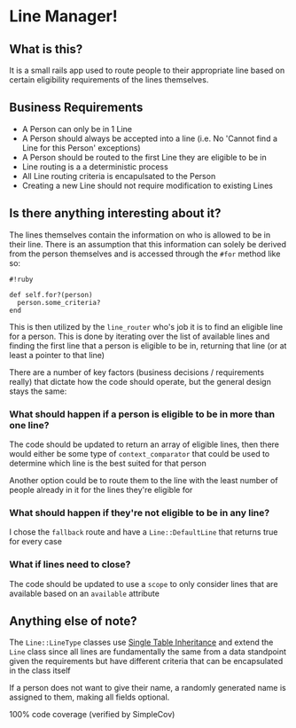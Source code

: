 # Line Manager!

## What is this?

It is a small rails app used to route people to their appropriate line based on certain eligibility requirements of the lines themselves. 

## Business Requirements 

* A Person can only be in 1 Line
* A Person should always be accepted into a line (i.e. No 'Cannot find a Line for this Person' exceptions)
* A Person should be routed to the first Line they are eligible to be in
* Line routing is a a deterministic process
* All Line routing criteria is encapulsated to the Person
* Creating a new Line should not require modification to existing Lines

## Is there anything interesting about it?

The lines themselves contain the information on who is allowed to be in their line. There is an assumption that this information can solely be derived from the person themselves and is accessed through the `#for` method like so:

```
#!ruby

def self.for?(person)
  person.some_criteria?
end
```

This is then utilized by the `line_router` who's job it is to find an eligible line for a person. This is done by iterating over the list of available lines and finding the first line that a person is eligible to be in, returning that line (or at least a pointer to that line)

There are a number of key factors (business decisions / requirements really) that dictate how the code should operate, but the general design stays the same:

### What should happen if a person is eligible to be in more than one line?

The code should be updated to return an array of eligible lines, then there would either be some type of `context_comparator` that could be used to determine which line is the best suited for that person 

Another option could be to route them to the line with the least number of people already in it for the lines they're eligible for

### What should happen if they're not eligible to be in any line?

I chose the `fallback` route and have a `Line::DefaultLine` that returns true for every case 

### What if lines need to close?

The code should be updated to use a `scope` to only consider lines that are available based on an `available` attribute

## Anything else of note?

The `Line::LineType` classes use [Single Table Inheritance](https://en.wikipedia.org/wiki/Single_Table_Inheritance) and extend the `Line` class since all lines are fundamentally the same from a data standpoint given the requirements but have different criteria that can be encapsulated in the class itself

If a person does not want to give their name, a randomly generated name is assigned to them, making all fields optional.

100% code coverage (verified by SimpleCov)